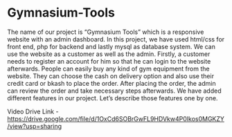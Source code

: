 # Gymnasium-Tools

The name of our project is “Gymnasium Tools” which is a responsive website with an admin dashboard. In this project, we have used  html/css for front end, php for backend and lastly mysql as database system. We can use the website as a customer as well as the admin. Firstly, a customer needs to register an account for him so that he can login to the website afterwards. People can easily buy any kind of gym equipment from the website. They can choose the cash on delivery option and also use their credit card or bkash to place the order. After placing the order, the admin can review the order and take necessary steps afterwards. We have added different features in our project. Let’s describe those features one by one. 



Video Drive Link -  https://drive.google.com/file/d/1OxCd6SOBrGwFL9HDVkw4P0Ikos0MGKZY/view?usp=sharing
